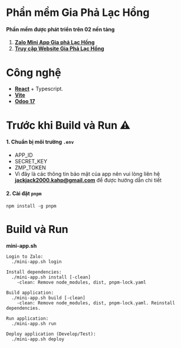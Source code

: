 # Phần mềm Gia Phả Lạc Hồng
#### Phần mềm được phát triển trên 02 nền tảng
1. **[Zalo Mini App Gia phả Lạc Hồng](https://zalo.me/s/3044106383419412609/)**
2. **[Truy cập Website Gia Phả Lạc Hồng](https://giapha.mobifone5.vn/)**

# Công nghệ
- **[React](https://react.dev/)** + Typescript.
- **[Vite](https://vite.dev/)**
- **[Odoo 17](https://github.com/odoo/odoo/tree/17.0)**

# Trước khi Build và Run ⚠️
#### 1. Chuẩn bị môi trường ```.env```
  - APP_ID
  - SECRET_KEY
  - ZMP_TOKEN
  - Vì đây là các thông tin bảo mật của app nên vui lòng liên hệ **jackjack2000.kahp@gmail.com** để được hướng dẫn chi tiết
#### 2. Cài đặt ```pnpm```
  ```shell
  npm install -g pnpm
  ```

# Build và Run
  **mini-app.sh**
  ```
  Login to Zalo:
    ./mini-app.sh login

  Install dependencies:
    ./mini-app.sh install [-clean]
      -clean: Remove node_modules, dist, pnpm-lock.yaml

  Build application: 
    ./mini-app.sh build [-clean]
      -clean: Remove node_modules, dist, pnpm-lock.yaml. Reinstall dependencies.

  Run application:
    ./mini-app.sh run

  Deploy application (Develop/Test):
    ./mini-app.sh deploy
  ```